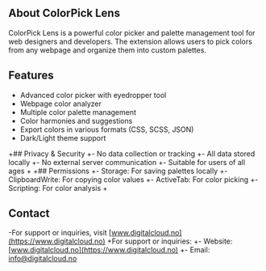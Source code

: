  ## About ColorPick Lens
 ColorPick Lens is a powerful color picker and palette management tool for web designers and developers. The extension allows users to pick colors from any webpage and organize them into custom palettes.
 
 ## Features
 - Advanced color picker with eyedropper tool
 - Webpage color analyzer
 - Multiple color palette management
 - Color harmonies and suggestions
 - Export colors in various formats (CSS, SCSS, JSON)
 - Dark/Light theme support
 
+## Privacy & Security
+- No data collection or tracking
+- All data stored locally
+- No external server communication
+- Suitable for users of all ages
+
+## Permissions
+- Storage: For saving palettes locally
+- ClipboardWrite: For copying color values
+- ActiveTab: For color picking
+- Scripting: For color analysis
+
 ## Contact
-For support or inquiries, visit [www.digitalcloud.no](https://www.digitalcloud.no)
+For support or inquiries:
+- Website: [www.digitalcloud.no](https://www.digitalcloud.no)
+- Email: info@digitalcloud.no
